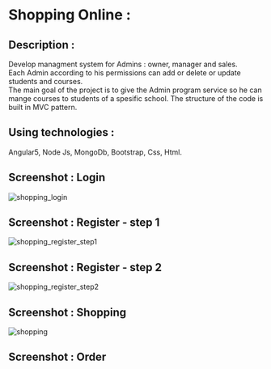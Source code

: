 # Shopping Online :

## Description :

Develop managment system for Admins : owner, manager and sales. <br />
Each Admin according to his permissions can add or delete or update students and courses. <br />
The main goal of the project is to  give the Admin program service so he can mange courses to students
of a spesific school. The structure of the code is built in MVC pattern. 



## Using technologies :

Angular5, Node Js, MongoDb, Bootstrap, Css, Html.


## Screenshot : Login

![shopping_login](https://user-images.githubusercontent.com/40452887/50758566-39152b00-126b-11e9-802b-ac8448b79ac5.png)

## Screenshot : Register - step 1

![shopping_register_step1](https://user-images.githubusercontent.com/40452887/50759674-50a1e300-126e-11e9-82fb-34611d1d88ca.png)

## Screenshot : Register - step 2

![shopping_register_step2](https://user-images.githubusercontent.com/40452887/50759741-88a92600-126e-11e9-9910-05ffc8065c83.png)

## Screenshot : Shopping

![shopping](https://user-images.githubusercontent.com/40452887/50759852-e178be80-126e-11e9-83ea-bdaf80937c80.png)

## Screenshot : Order










